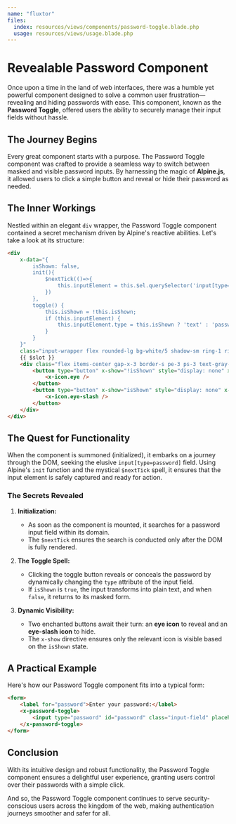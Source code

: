 ```yaml
---
name: "fluxtor"
files:
  index: resources/views/components/password-toggle.blade.php
  usage: resources/views/usage.blade.php
---
```



# Revealable Password Component

Once upon a time in the land of web interfaces, there was a humble yet powerful component designed to solve a common user frustration—revealing and hiding passwords with ease. This component, known as the **Password Toggle**, offered users the ability to securely manage their input fields without hassle.

## The Journey Begins

Every great component starts with a purpose. The Password Toggle component was crafted to provide a seamless way to switch between masked and visible password inputs. By harnessing the magic of **Alpine.js**, it allowed users to click a simple button and reveal or hide their password as needed.

## The Inner Workings

Nestled within an elegant `div` wrapper, the Password Toggle component contained a secret mechanism driven by Alpine's reactive abilities. Let's take a look at its structure:

```html
<div
    x-data="{
        isShown: false,
        init(){
            $nextTick(()=>{
                this.inputElement = this.$el.querySelector('input[type=password]');
            })
        },
        toggle() {
            this.isShown = !this.isShown;
            if (this.inputElement) {
                this.inputElement.type = this.isShown ? 'text' : 'password';
            }
        }
    }"
    class="input-wrapper flex rounded-lg bg-white/5 shadow-sm ring-1 ring-gray-950/10 transition duration-75 focus-within:ring-2 focus-within:ring-violet-600 dark:ring-white/20 dark:focus-within:ring-violet-500">
    {{ $slot }}
    <div class="flex items-center gap-x-3 border-s pe-3 ps-3 text-gray-400 dark:border-white/10">
        <button type="button" x-show="!isShown" style="display: none" x-on:click.stop="toggle()" class="ml-2">
            <x-icon.eye />
        </button>
        <button type="button" x-show="isShown" style="display: none" x-on:click.stop="toggle()" class="ml-2">
            <x-icon.eye-slash />
        </button>
    </div>
</div>
```

## The Quest for Functionality

When the component is summoned (initialized), it embarks on a journey through the DOM, seeking the elusive `input[type=password]` field. Using Alpine's `init` function and the mystical `$nextTick` spell, it ensures that the input element is safely captured and ready for action.

### The Secrets Revealed

1. **Initialization:**  
   - As soon as the component is mounted, it searches for a password input field within its domain.
   - The `$nextTick` ensures the search is conducted only after the DOM is fully rendered.

2. **The Toggle Spell:**  
   - Clicking the toggle button reveals or conceals the password by dynamically changing the `type` attribute of the input field.
   - If `isShown` is `true`, the input transforms into plain text, and when `false`, it returns to its masked form.

3. **Dynamic Visibility:**  
   - Two enchanted buttons await their turn: an **eye icon** to reveal and an **eye-slash icon** to hide.
   - The `x-show` directive ensures only the relevant icon is visible based on the `isShown` state.

## A Practical Example

Here's how our Password Toggle component fits into a typical form:

```html
<form>
    <label for="password">Enter your password:</label>
    <x-password-toggle>
        <input type="password" id="password" class="input-field" placeholder="Your secure password" />
    </x-password-toggle>
</form>
```

## Conclusion

With its intuitive design and robust functionality, the Password Toggle component ensures a delightful user experience, granting users control over their passwords with a simple click.

And so, the Password Toggle component continues to serve security-conscious users across the kingdom of the web, making authentication journeys smoother and safer for all.

